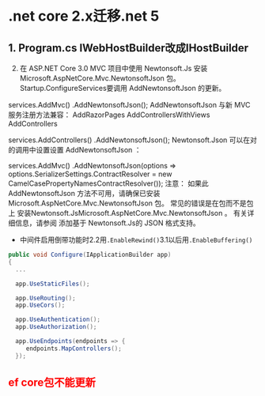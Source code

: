 # .net core 2.x迁移.net 5

 ## 1. Program.cs IWebHostBuilder改成IHostBuilder

 2. 在 ASP.NET Core 3.0 MVC 项目中使用 Newtonsoft.Js
安装 Microsoft.AspNetCore.Mvc.NewtonsoftJson 包。
Startup.ConfigureServices要调用 AddNewtonsoftJson 的更新。

services.AddMvc()
    .AddNewtonsoftJson();
AddNewtonsoftJson 与新 MVC 服务注册方法兼容：
AddRazorPages
AddControllersWithViews
AddControllers

services.AddControllers()
    .AddNewtonsoftJson();
Newtonsoft.Json 可以在对的调用中设置设置 AddNewtonsoftJson ：

services.AddMvc()
    .AddNewtonsoftJson(options =>
           options.SerializerSettings.ContractResolver =
              new CamelCasePropertyNamesContractResolver());
注意： 如果此 AddNewtonsoftJson 方法不可用，请确保已安装 Microsoft.AspNetCore.Mvc.NewtonsoftJson 包。 常见的错误是在包而不是包 上 安装Newtonsoft.JsMicrosoft.AspNetCore.Mvc.NewtonsoftJson 。
有关详细信息，请参阅 添加基于 Newtonsoft.Js的 JSON 格式支持。

* 中间件启用倒带功能时2.2用<code>.EnableRewind()</code>3.1以后用<code>.EnableBuffering()</code>

```c#
public void Configure(IApplicationBuilder app)
{
  ...

  app.UseStaticFiles();

  app.UseRouting();
  app.UseCors();

  app.UseAuthentication();
  app.UseAuthorization();

  app.UseEndpoints(endpoints => {
     endpoints.MapControllers();
  });
```

## <font color="red"> ef core包不能更新</font>

